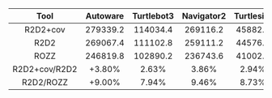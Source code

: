 | **Tool**      | **Autoware** | **Turtlebot3** | **Navigator2** | **Turtlesim** | **Average** |
|:-------------:|:------------:|:--------------:|:--------------:|:-------------:|:-----------:|
| R2D2+cov      | 279339.2     | 114034.4       | 269116.2       | 45882.0        | 177092.8   |
| R2D2          | 269067.4     | 111102.8       | 259111.2       | 44576.2       | 170964.4    |
| ROZZ     | 246819.8     | 102890.2       | 236743.6       | 41002.2       | 156863.8   |
| R2D2+cov/R2D2 | +3.80%       | 2.63%          | 3.86%          | 2.94%         | 3.30%       |
| R2D2/ROZZ     | +9.00%       | 7.94%          | 9.46%          | 8.73%         | 8.80%       |
